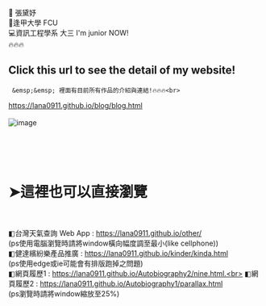 👩 張黛妤</br>
🏫逢甲大學 FCU</br>
💻資訊工程學系 大三 I'm junior NOW!</br>
🔥🔥🔥 
## Click this url to see the detail of my website!
     &emsp;&emsp; 裡面有目前所有作品的介紹與連結!🔥🔥🔥<br>
https://lana0911.github.io/blog/blog.html<br><br>
![image](https://github.com/lana0911/lana0911/blob/main/ings/20210406_232417.gif)
<br><br><br><br><br>
# ➤這裡也可以直接瀏覽<br><br> 
◧台灣天氣查詢 Web App : https://lana0911.github.io/other/<br>   (ps使用電腦瀏覽時請將window橫向幅度調至最小(like cellphone))<br> 
◧健達繽紛樂產品推廣 : https://lana0911.github.io/kinder/kinda.html<br>(ps使用edge或ie可能會有排版跑掉之問題)<br> 
◧網頁履歷1 : https://lana0911.github.io/Autobiography2/nine.html.<br>
◧網頁履歷2 : https://lana0911.github.io/Autobiography1/parallax.html<br>(ps瀏覽時請將window縮放至25%)


#
